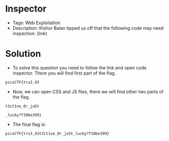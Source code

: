 # Inspector
- Tags: Web Exploitation
- Description: Kishor Balan tipped us off that the following code may need inspection: (link)

# Solution
- To solve this question you need to follow the link and open code inspector. There you will find first part of the flag.

```
picoCTF{tru3_d3
```

- Now, we can open CSS and JS files, there we will find other two parts of the flag.

```
t3ct1ve_0r_ju5t
```

```
_lucky?f10be399}
```

- The final flag is:

```
picoCTF{tru3_d3t3ct1ve_0r_ju5t_lucky?f10be399}
```

